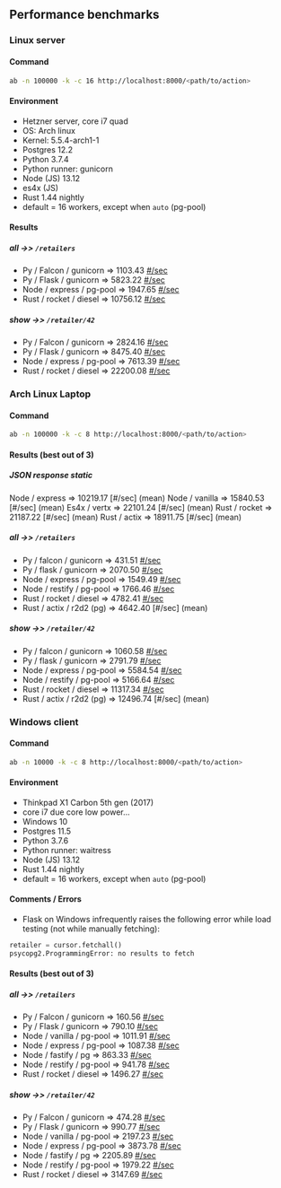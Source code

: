 
## Performance benchmarks

### Linux server

#### Command

```bash
ab -n 100000 -k -c 16 http://localhost:8000/<path/to/action>
```

#### Environment

- Hetzner server, core i7 quad
- OS: Arch linux
- Kernel: 5.5.4-arch1-1
- Postgres 12.2
- Python 3.7.4
- Python runner: gunicorn
- Node (JS) 13.12
- es4x (JS)
- Rust 1.44 nightly
- default = 16 workers, except when `auto` (pg-pool)

#### Results

##### _all_ ->> `/retailers`

- Py / Falcon / gunicorn => 1103.43 [#/sec](mean)
- Py / Flask / gunicorn => 5823.22 [#/sec](mean)
- Node / express / pg-pool => 1947.65 [#/sec](mean)
- Rust / rocket / diesel => 10756.12 [#/sec](mean)

##### _show_ ->> `/retailer/42`

- Py / Falcon / gunicorn => 2824.16 [#/sec](mean)
- Py / Flask / gunicorn => 8475.40 [#/sec](mean)
- Node / express / pg-pool => 7613.39 [#/sec](mean)
- Rust / rocket / diesel => 22200.08 [#/sec](mean)

### Arch Linux Laptop

#### Command

```bash
ab -n 100000 -k -c 8 http://localhost:8000/<path/to/action>
```

#### Results (best out of 3)

##### JSON response static

Node / express => 10219.17 [#/sec] (mean)
Node / vanilla => 15840.53 [#/sec] (mean)
Es4x / vertx => 22101.24 [#/sec] (mean)
Rust / rocket => 21187.22 [#/sec] (mean)
Rust / actix => 18911.75 [#/sec] (mean)

##### _all_ ->> `/retailers`

- Py / falcon / gunicorn => 431.51 [#/sec](mean)
- Py / flask / gunicorn => 2070.50 [#/sec](mean)
- Node / express / pg-pool => 1549.49 [#/sec](mean)
- Node / restify / pg-pool => 1766.46 [#/sec](mean)
- Rust / rocket / diesel => 4782.41 [#/sec](mean)
- Rust / actix / r2d2 (pg) => 4642.40 [#/sec] (mean)

##### _show_ ->> `/retailer/42`

- Py / falcon / gunicorn => 1060.58 [#/sec](mean)
- Py / flask / gunicorn => 2791.79 [#/sec](mean)
- Node / express / pg-pool => 5584.54 [#/sec](mean)
- Node / restify / pg-pool => 5166.64 [#/sec](mean)
- Rust / rocket / diesel => 11317.34 [#/sec](mean)
- Rust / actix / r2d2 (pg) => 12496.74 [#/sec] (mean)

### Windows client

#### Command

```bash
ab -n 10000 -k -c 8 http://localhost:8000/<path/to/action>
```

#### Environment

- Thinkpad X1 Carbon 5th gen (2017)
- core i7 due core low power...
- Windows 10
- Postgres 11.5
- Python 3.7.6
- Python runner: waitress
- Node (JS) 13.12
- Rust 1.44 nightly
- default = 16 workers, except when `auto` (pg-pool)

#### Comments / Errors

- Flask on Windows infrequently raises the following error while load testing (not while manually fetching):

```python
retailer = cursor.fetchall()
psycopg2.ProgrammingError: no results to fetch
```

#### Results (best out of 3)

##### _all_ ->> `/retailers`

- Py / Falcon / gunicorn => 160.56 [#/sec](mean)
- Py / Flask / gunicorn => 790.10 [#/sec](mean)
- Node / vanilla / pg-pool => 1011.91 [#/sec](mean)
- Node / express / pg-pool => 1087.38 [#/sec](mean)
- Node / fastify / pg => 863.33 [#/sec](mean)
- Node / restify / pg-pool => 941.78 [#/sec](mean)
- Rust / rocket / diesel => 1496.27 [#/sec](mean)

##### _show_ ->> `/retailer/42`

- Py / Falcon / gunicorn => 474.28 [#/sec](mean)
- Py / Flask / gunicorn => 990.77 [#/sec](mean)
- Node / vanilla / pg-pool => 2197.23 [#/sec](mean)
- Node / express / pg-pool => 3873.78 [#/sec](mean)
- Node / fastify / pg => 2205.89 [#/sec](mean)
- Node / restify / pg-pool => 1979.22 [#/sec](mean)
- Rust / rocket / diesel => 3147.69 [#/sec](mean)
